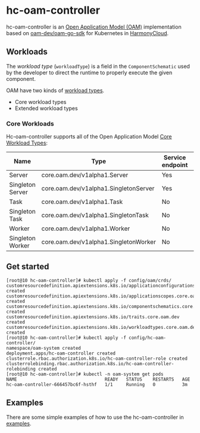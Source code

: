 # hc-oam-controller
hc-oam-controller is an [Open Application Model (OAM)](https://github.com/oam-dev/spec) implementation based on [oam-dev/oam-go-sdk](https://github.com/oam-dev/oam-go-sdk) for Kubernetes in [HarmonyCloud](http://harmonycloud.cn/).
## Workloads

The *workload type* (`workloadType`) is a field in the `ComponentSchematic` used by the developer to direct the runtime to properly execute the given component. 

OAM have two kinds of [workload types](https://github.com/oam-dev/spec/blob/master/3.component_model.md#workload-types).

* Core workload types
* Extended workload types

### Core Workloads
Hc-oam-controller supports all of the Open Application Model [Core Workload Types](https://github.com/oam-dev/spec/blob/master/3.component_model.md#core-workload-types):

|Name|Type|Service endpoint|Replicable|Daemonized|
|-|-|-|-|-|
|Server|core.oam.dev/v1alpha1.Server|Yes|Yes|Yes
|Singleton Server|core.oam.dev/v1alpha1.SingletonServer|Yes|No|Yes
|Task|core.oam.dev/v1alpha1.Task|No|Yes|No
|Singleton Task|core.oam.dev/v1alpha1.SingletonTask|No|No|No
|Worker|core.oam.dev/v1alpha1.Worker|No|Yes|Yes
|Singleton Worker|core.oam.dev/v1alpha1.SingletonWorker|No|No|Yes
## Get started
```shell script
[root@10 hc-oam-controller]# kubectl apply -f config/oam/crds/
customresourcedefinition.apiextensions.k8s.io/applicationconfigurations.core.oam.dev created
customresourcedefinition.apiextensions.k8s.io/applicationscopes.core.oam.dev created
customresourcedefinition.apiextensions.k8s.io/componentschematics.core.oam.dev created
customresourcedefinition.apiextensions.k8s.io/traits.core.oam.dev created
customresourcedefinition.apiextensions.k8s.io/workloadtypes.core.oam.dev created
[root@10 hc-oam-controller]# kubectl apply -f config/hc-oam-controller/
namespace/oam-system created
deployment.apps/hc-oam-controller created
clusterrole.rbac.authorization.k8s.io/hc-oam-controller-role created
clusterrolebinding.rbac.authorization.k8s.io/hc-oam-controller-rolebinding created
[root@10 hc-oam-controller]# kubectl -n oam-system get pods
NAME                                 READY   STATUS    RESTARTS   AGE
hc-oam-controller-666457bc6f-hsthf   1/1     Running   0          3m

```
## Examples
There are some simple examples of how to use the hc-oam-controller in [examples](examples/README.md).
